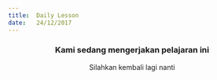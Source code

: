 ```yaml
---
title:  Daily Lesson
date:   24/12/2017
---
```


### <center>Kami sedang mengerjakan pelajaran ini</center>
<center>Silahkan kembali lagi nanti</center>
